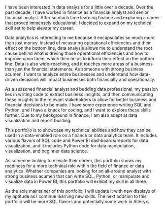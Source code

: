I have been interested in data analysis for a little over a decade. Over the past decade, I have worked in finance as a financial analyst and senior financial analyst.
After so much time learning finance and exploring a career that proved immensely educational, I decided to expand on my technical skill set to help elevate my career.

Data analytics is interesting to me because it encapsulates so much more than just money.
Instead of measuring operational efficiencies and their effect on the bottom line, data analysis allows me to understand the root cause behind what is driving those operational efficiencies and how to improve upon them, which then helps to inform their effect on the bottom line.
Data is also wide-reaching, and it touches more areas of a business than just the financial statements. As someone with strong business acumen, I want to analyze entire businesses and understand how data-driven decisions will impact businesses both financially and operationally.

As a seasoned financial analyst and budding data professional, my passion lies in writing code to extract business insights, and then communicating these insights to the relevant stakeholders to allow for better business and financial decisions to be made.
I have some experience writing SQL and Python, and I have a knack for coding, and I want to explore these skills further. Due to my background in finance, I am also adept at data visualization and report building.

This portfolio is to showcase my technical abilities and how they can be used in a data-enabled role on a finance or data analytics team. It includes various flavors of SQL code and Power BI dashboards/reports for data visualization, and it includes Python code for data manipulation, visualization, and beginner data science.

As someone looking to elevate their career, this portfolio shows my readiness for a more technical role within the field of finance or data analytics.
Whether companies are looking for an all-around analyst with strong business acumen that can write SQL, Python, or manipulate and visualize data in Power BI, this portfolio will exhibit my skill in all three.

As the sole maintainer of this portfolio, I will update it with new displays of my aptitude as I continue learning new skills. The next addition to this portfolio will be more SQL flavors and potentially some work in Alteryx.
